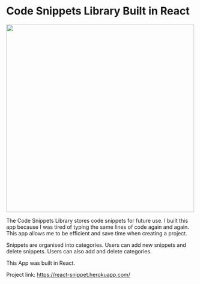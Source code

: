 # Code Snippets Library Built in React

<img src="https://user-images.githubusercontent.com/31895990/125774708-11de431a-0ee3-4024-b487-0882b9f6fd7e.png" width="500">

The Code Snippets Library stores code snippets for future use. I built this app because I was tired of typing the same lines of code again and again. This app allows me to be efficient and save time when creating a project.

Snippets are organised into categories. Users can add new snippets and delete snippets. Users can also add and delete categories.

This App was built in React. 

Project link: 
https://react-snippet.herokuapp.com/
